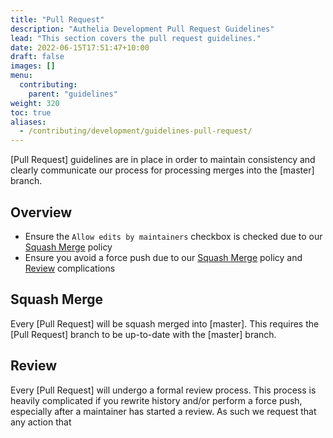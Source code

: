 ```yaml
---
title: "Pull Request"
description: "Authelia Development Pull Request Guidelines"
lead: "This section covers the pull request guidelines."
date: 2022-06-15T17:51:47+10:00
draft: false
images: []
menu:
  contributing:
    parent: "guidelines"
weight: 320
toc: true
aliases:
  - /contributing/development/guidelines-pull-request/
---
```


[Pull Request] guidelines are in place in order to maintain consistency and clearly communicate our process for
processing merges into the [master] branch.

## Overview

* Ensure the `Allow edits by maintainers` checkbox is checked due to our [Squash Merge](#squash-merge) policy
* Ensure you avoid a force push due to our [Squash Merge](#squash-merge) policy and [Review](#review) complications

## Squash Merge

Every [Pull Request] will be squash merged into [master]. This requires the [Pull Request] branch to be up-to-date with
the [master] branch.

## Review

Every [Pull Request] will undergo a formal review process. This process is heavily complicated if you rewrite history
and/or perform a force push, especially after a maintainer has started a review. As such we request that any action that
